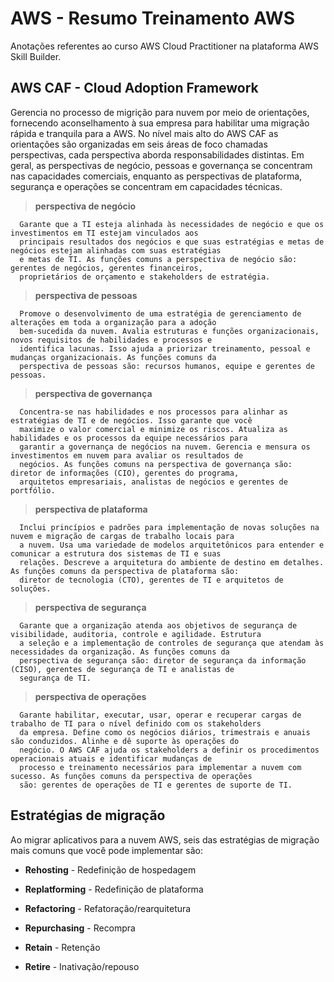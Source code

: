 # AWS - Resumo Treinamento AWS

Anotações referentes ao curso AWS Cloud Practitioner na plataforma AWS Skill Builder.

## AWS CAF - Cloud Adoption Framework 

Gerencia no processo de migrição para nuvem por meio de orientações, fornecendo aconselhamento à sua empresa para habilitar uma migração rápida e tranquila para a AWS. No nível mais alto do AWS CAF as orientações são organizadas em seis áreas de foco chamadas perspectivas, cada perspectiva aborda responsabilidades distintas. Em geral, as perspectivas de negócio, pessoas e governança se concentram nas capacidades comerciais, enquanto as perspectivas de plataforma, segurança e operações se concentram em capacidades técnicas.

> **perspectiva de negócio**

      Garante que a TI esteja alinhada às necessidades de negócio e que os investimentos em TI estejam vinculados aos 
      principais resultados dos negócios e que suas estratégias e metas de negócios estejam alinhadas com suas estratégias 
      e metas de TI. As funções comuns a perspectiva de negócio são: gerentes de negócios, gerentes financeiros, 
      proprietários de orçamento e stakeholders de estratégia.

> **perspectiva de pessoas**

      Promove o desenvolvimento de uma estratégia de gerenciamento de alterações em toda a organização para a adoção 
      bem-sucedida da nuvem. Avalia estruturas e funções organizacionais, novos requisitos de habilidades e processos e 
      identifica lacunas. Isso ajuda a priorizar treinamento, pessoal e mudanças organizacionais. As funções comuns da 
      perspectiva de pessoas são: recursos humanos, equipe e gerentes de pessoas.

> **perspectiva de governança**

      Concentra-se nas habilidades e nos processos para alinhar as estratégias de TI e de negócios. Isso garante que você 
      maximize o valor comercial e minimize os riscos. Atualiza as habilidades e os processos da equipe necessários para 
      garantir a governança de negócios na nuvem. Gerencia e mensura os investimentos em nuvem para avaliar os resultados de 
      negócios. As funções comuns na perspectiva de governança são: diretor de informações (CIO), gerentes do programa, 
      arquitetos empresariais, analistas de negócios e gerentes de portfólio.

> **perspectiva de plataforma**

      Inclui princípios e padrões para implementação de novas soluções na nuvem e migração de cargas de trabalho locais para 
      a nuvem. Usa uma variedade de modelos arquitetônicos para entender e comunicar a estrutura dos sistemas de TI e suas 
      relações. Descreve a arquitetura do ambiente de destino em detalhes. As funções comuns da perspectiva de plataforma são:
      diretor de tecnologia (CTO), gerentes de TI e arquitetos de soluções.

> **perspectiva de segurança**

      Garante que a organização atenda aos objetivos de segurança de visibilidade, auditoria, controle e agilidade. Estrutura 
      a seleção e a implementação de controles de segurança que atendam às necessidades da organização. As funções comuns da 
      perspectiva de segurança são: diretor de segurança da informação (CISO), gerentes de segurança de TI e analistas de 
      segurança de TI.

> **perspectiva de operações**

      Garante habilitar, executar, usar, operar e recuperar cargas de trabalho de TI para o nível definido com os stakeholders
      da empresa. Define como os negócios diários, trimestrais e anuais são conduzidos. Alinhe e dê suporte às operações do 
      negócio. O AWS CAF ajuda os stakeholders a definir os procedimentos operacionais atuais e identificar mudanças de 
      processo e treinamento necessários para implementar a nuvem com sucesso. As funções comuns da perspectiva de operações 
      são: gerentes de operações de TI e gerentes de suporte de TI.

## Estratégias de migração

Ao migrar aplicativos para a nuvem AWS, seis das estratégias de migração mais comuns que você pode implementar são:

- **Rehosting** - Redefinição de hospedagem

- **Replatforming** - Redefinição de plataforma


- **Refactoring** - Refatoração/rearquitetura


- **Repurchasing** - Recompra


- **Retain** - Retenção


- **Retire** - Inativação/repouso


